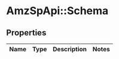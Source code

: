 # AmzSpApi::Schema

## Properties
Name | Type | Description | Notes
------------ | ------------- | ------------- | -------------

